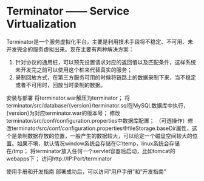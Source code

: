 Terminator —— Service Virtualization
==========

Terminator是一个服务虚拟化平台，主要是利用技术手段将不稳定、不可用、未开发完全的服务虚拟出来。现在主要有两种解决方案：
1. 针对协议的通用桩，可以预先设置请求对应的返回值以及匹配条件，这样系统未开发完之前可以使用这个桩来代替真实的服务；
2. 录制回放方式，在第三方服务可用的时候将链路上的数据录制下来，当不稳定或者不可用时，回放当时录制的数据。

安装与部署
将terminator.war解压为terminator；
将terminator/src/database/{version}/terminator.sql在MySQL数据库中执行，{version}为对应terminator.war的版本号；
修改terminator/src/conf/configuration.properties中数据库配置；
（可选操作）修改terminator/src/conf/configuration.properties中fileStorage.baseDir属性，这个是录制数据存放的位置，一般产生的数据较大，可以给定一个磁盘空间较大的位置。如果不填，默认情况window系统会存储在C:\temp，linux系统会存储在/tmp；
将terminator放入任何一个servlet容器后启动，比如tomcat的webapps下；
访问http://IP:Port/terminator

使用手册和开发指南
部署成功后，可以访问“用户手册”和“开发指南”
